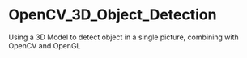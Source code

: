 # OpenCV_3D_Object_Detection
Using a 3D Model to detect object in a single picture, combining with OpenCV and OpenGL 
